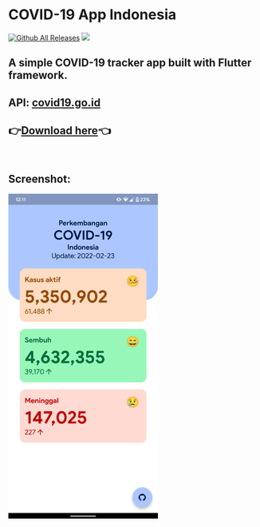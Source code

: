 # COVID-19 App Indonesia
[![Github All Releases](https://img.shields.io/github/downloads/ronaldichandra/covid19-app/total.svg)]()
![](https://img.shields.io/github/stars/ronaldichandra/covid19-app)
## A simple COVID-19 tracker app built with Flutter framework. 
## API: [covid19.go.id](https://data.covid19.go.id/public/api/update.json)
## 👉[Download here](https://github.com/ronaldichandra/covid19-app/releases/download/1.1.1/app-release.apk)👈

<br>

## Screenshot:
<img src="https://raw.githubusercontent.com/ronaldichandra/covid19-app/main/screenshots/ss2.png" width="300">
